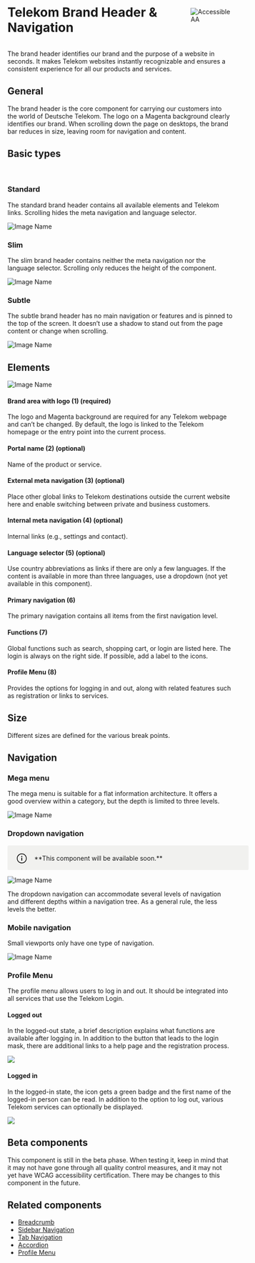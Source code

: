 <div style="display: inline-flex; align-items: center; justify-content: space-between; width: 100%;">
    <h1>Telekom Brand Header & Navigation</h1>
    <img src="assets/aa.png" alt="Accessible AA" />
</div>

The brand header identifies our brand and the purpose of a website in seconds. It makes Telekom websites instantly recognizable and ensures a consistent experience for all our products and services.

## General

The brand header is the core component for carrying our customers into the world of Deutsche Telekom. The logo on a Magenta background clearly identifies our brand. When scrolling down the page on desktops, the brand bar reduces in size, leaving room for navigation and content.

## Basic types

<br/>

### Standard

The standard brand header contains all available elements and Telekom links. Scrolling hides the meta navigation and language selector.

![Image Name](assets/3_components/beta-brand-header/1_EN_brandheader_brandbar_standard.png)

### Slim

The slim brand header contains neither the meta navigation nor the language selector. Scrolling only reduces the height of the component.

![Image Name](assets/3_components/beta-brand-header/2_EN_brandheader_brandbar_slim.png)

### Subtle

The subtle brand header has no main navigation or features and is pinned to the top of the screen. It doesn’t use a shadow to stand out from the page content or change when scrolling.

![Image Name](assets/3_components/beta-brand-header/3_brandheader_brandbar_subtle.png)

## Elements

![Image Name](assets/3_components/brand-header/4_brandheader_brandbar_elements.jpg)

#### Brand area with logo (1) (required)

The logo and Magenta background are required for any Telekom webpage and can’t be changed. By default, the logo is linked to the Telekom homepage or the entry point into the current process.

#### Portal name (2) (optional)

Name of the product or service.

#### External meta navigation (3) (optional)

Place other global links to Telekom destinations outside the current website here and enable switching between private and business customers.

#### Internal meta navigation (4) (optional)

Internal links (e.g., settings and contact).

#### Language selector (5) (optional)

Use country abbreviations as links if there are only a few languages. If the content is available in more than three languages, use a dropdown (not yet available in this component).

#### Primary navigation (6)

The primary navigation contains all items from the first navigation level.

#### Functions (7)

Global functions such as search, shopping cart, or login are listed here. The login is always on the right side. If possible, add a label to the icons.

#### Profile Menu (8)

Provides the options for logging in and out, along with related features such as registration or links to services.

## Size

Different sizes are defined for the various break points.

## Navigation

### Mega menu

The mega menu is suitable for a flat information architecture. It offers a good overview within a category, but the depth is limited to three levels.

![Image Name](assets/3_components/beta-brand-header/5_brandheader_nav4_megamenu.png)

### Dropdown navigation

<div style="display: flex; width: 100%; border-radius: 3px; background-color: rgb(241, 241, 239); padding: 16px 16px 14px 20px;">
    <div style="padding-top:1px">
        <svg xmlns="http://www.w3.org/2000/svg" width="40px" height="24px"><path fill-rule="evenodd" d="M12 1c6.1 0 11 4.9 11 11s-4.9 11-11 11S1 18.1 1 12 5.9 1 12 1zm0 1.5c-5.25 0-9.5 4.25-9.5 9.5s4.25 9.5 9.5 9.5 9.5-4.25 9.5-9.5-4.25-9.5-9.5-9.5zm1 8V17h-2v-6.5h2zm-1-4A1.25 1.25 0 1112 9a1.25 1.25 0 010-2.5z"></path></svg>
    </div>
    <div style="margin-top: 4px;">
        **This component will be available soon.**
    </div>
</div>

![Image Name](assets/3_components/beta-brand-header/brandheader_dropdown_menu.png)

The dropdown navigation can accommodate several levels of navigation and different depths within a navigation tree. As a general rule, the less levels the better.

### Mobile navigation

Small viewports only have one type of navigation.

![Image Name](assets/3_components/beta-brand-header/6_brandheader_nav_mobile.png)

### Profile Menu

The profile menu allows users to log in and out. It should be integrated into all services that use the Telekom Login.

#### Logged out

In the logged-out state, a brief description explains what functions are available after logging in. In addition to the button that leads to the login mask, there are additional links to a help page and the registration process.

![](assets/3_components/brand-header/BrandHeader-LoggedOut.png)

#### Logged in

In the logged-in state, the icon gets a green badge and the first name of the logged-in person can be read. In addition to the option to log out, various Telekom services can optionally be displayed.

![](assets/3_components/brand-header/BrandHeader-LoggedIn.png)

## Beta components

This component is still in the beta phase. When testing it, keep in mind that it may not have gone through all quality control measures, and it may not yet have WCAG accessibility certification. There may be changes to this component in the future.

## Related components

- [Breadcrumb](?path=/usage/components-breadcrumb--standard)
- [Sidebar Navigation](?path=/usage/components-sidebar-navigation--standard)
- [Tab Navigation](?path=/usage/components-tab-navigation--text-icon)
- [Accordion](?path=/usage/components-accordion--standard)
- [Profile Menu](?path=/docs/components-telekom-profile-menu--logged-out)
